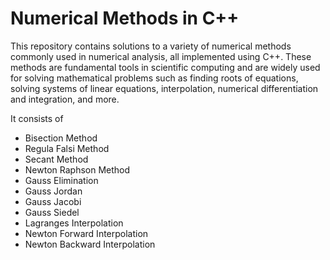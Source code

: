 # Numerical Methods in C++

This repository contains solutions to a variety of numerical methods commonly used in numerical analysis, all implemented using C++. These methods are fundamental tools in scientific computing and are widely used for solving mathematical problems such as finding roots of equations, solving systems of linear equations, interpolation, numerical differentiation and integration, and more.

It consists of
- Bisection Method
- Regula Falsi Method
- Secant Method
- Newton Raphson Method
- Gauss Elimination
- Gauss Jordan
- Gauss Jacobi
- Gauss Siedel
- Lagranges Interpolation
- Newton Forward Interpolation
- Newton Backward Interpolation
